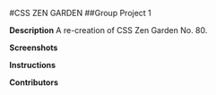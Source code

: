 #CSS ZEN GARDEN
##Group Project 1

**Description**
A re-creation of CSS Zen Garden No. 80.

**Screenshots**


**Instructions**

**Contributors**
